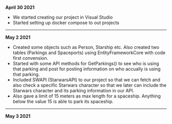 
**April 30 2021**

- We started creating our project in Visual Studio
- Started setting up docker compose to out projects

---

**May 2 2021**

- Created some objects such as Person, Starship etc. Also created two tables (Parkings and Spaceports) using EntityFrameworkCore with code first convension. 
- Started with some API methods for GetParkings() to see who is using that parking and post for posting information on who accually is using that parking.  
- Included SWAPI (StarwarsAPI) to our project so that we can fetch and also check a specific Starwars character so that we later can include the Starwars character and its parking information in our API.
- Also gave a limit of 15 meters as max length for a spaceship. Anything below the value 15 is able to park its spaceship. 


---

**May 3 2021**
